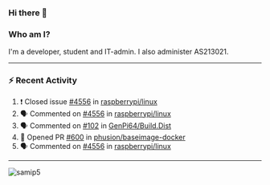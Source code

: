 ### Hi there 👋

### Who am I?
I'm a developer, student and IT-admin. I also administer AS213021.

---
### :zap: Recent Activity
<!--START_SECTION:activity-->
1. ❗️ Closed issue [#4556](https://github.com/raspberrypi/linux/issues/4556) in [raspberrypi/linux](https://github.com/raspberrypi/linux)
2. 🗣 Commented on [#4556](https://github.com/raspberrypi/linux/issues/4556) in [raspberrypi/linux](https://github.com/raspberrypi/linux)
3. 🗣 Commented on [#102](https://github.com/GenPi64/Build.Dist/issues/102) in [GenPi64/Build.Dist](https://github.com/GenPi64/Build.Dist)
4. 💪 Opened PR [#600](https://github.com/phusion/baseimage-docker/pull/600) in [phusion/baseimage-docker](https://github.com/phusion/baseimage-docker)
5. 🗣 Commented on [#4556](https://github.com/raspberrypi/linux/issues/4556) in [raspberrypi/linux](https://github.com/raspberrypi/linux)
<!--END_SECTION:activity-->
---

<img align="center" src="https://github-readme-stats.vercel.app/api?username=samip5&show_icons=true" alt="samip5" />

